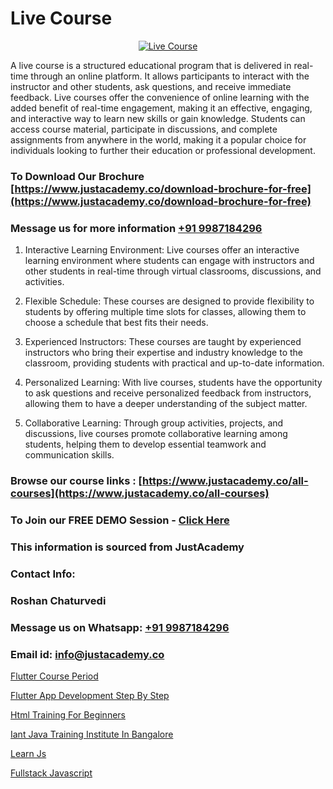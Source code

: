 # Live Course

<p align="center">
  <a href="https://justacademy.co/course-detail/wordpress-training">
    <img src="https://justacademy.co/storage2/course_image/1677245494_course_image.webp" alt="Live Course">
  </a>
</p>


A live course is a structured educational program that is delivered in real-time through an online platform. It allows participants to interact with the instructor and other students, ask questions, and receive immediate feedback. Live courses offer the convenience of online learning with the added benefit of real-time engagement, making it an effective, engaging, and interactive way to learn new skills or gain knowledge. Students can access course material, participate in discussions, and complete assignments from anywhere in the world, making it a popular choice for individuals looking to further their education or professional development. 
### To Download Our Brochure [https://www.justacademy.co/download-brochure-for-free](https://www.justacademy.co/download-brochure-for-free)
### Message us for more information [+91 9987184296](https://api.whatsapp.com/send?phone=919987184296)
1) Interactive Learning Environment: Live courses offer an interactive learning environment where students can engage with instructors and other students in real-time through virtual classrooms, discussions, and activities.

2) Flexible Schedule: These courses are designed to provide flexibility to students by offering multiple time slots for classes, allowing them to choose a schedule that best fits their needs.

3) Experienced Instructors: These courses are taught by experienced instructors who bring their expertise and industry knowledge to the classroom, providing students with practical and up-to-date information.

4) Personalized Learning: With live courses, students have the opportunity to ask questions and receive personalized feedback from instructors, allowing them to have a deeper understanding of the subject matter.

5) Collaborative Learning: Through group activities, projects, and discussions, live courses promote collaborative learning among students, helping them to develop essential teamwork and communication skills.

### Browse our course links : [https://www.justacademy.co/all-courses](https://www.justacademy.co/all-courses) 
### To Join our FREE DEMO Session - [Click Here](https://www.justacademy.co/register-for-course-demo)


### This information is sourced from JustAcademy
### Contact Info:
### Roshan Chaturvedi
### Message us on Whatsapp: [+91 9987184296](https://api.whatsapp.com/send?phone=919987184296)
### Email id: [info@justacademy.co](mailto:info@justacademy.co)
                
[Flutter Course Period](https://www.linkedin.com/pulse/flutter-course-period-justacademy-vmzvc?trackingId=IwDEVmCXONIdO5Cy%2BN1xBQ%3D%3D&lipi=urn%3Ali%3Apage%3Ad_flagship3_company_admin%3BDLQ%2B50x3S7egnKpGc2XQEw%3D%3D)

[Flutter App Development Step By Step](https://www.linkedin.com/pulse/flutter-app-development-step-justacademy-delhi-pqh6c/)

[Html Training For Beginners](https://medium.com/@negishivu99/html-training-for-beginners-b55d92e42add)

[Iant Java Training Institute In Bangalore](https://medium.com/@mahi3106/iant-java-training-institute-in-bangalore-af612fa7c81b)

[Learn Js](https://justacademyin.github.io/Articles/Learn-Js)

[Fullstack Javascript](https://justacademyin.github.io/Articles/Fullstack-Javascript)


